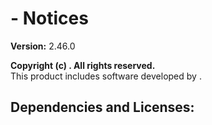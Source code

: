
#  - Notices


**Version:** 2.46.0  

**Copyright (c) . All rights reserved.**  
This product includes software developed by .

## Dependencies and Licenses:



